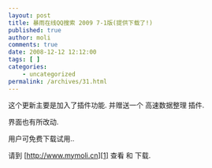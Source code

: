 ```yaml
---
layout: post
title: 暴雨在线QQ搜索 2009 7-1版(提供下载了!)
published: true
author: moli
comments: true
date: 2008-12-12 12:12:00
tags: [ ]
categories:
    - uncategorized
permalink: /archives/31.html
---
```



这个更新主要是加入了插件功能. 并赠送一个 高速数据整理 插件.

界面也有所改动.

用户可免费下载试用..

请到 [http://www.mymoli.cn][1] 查看 和 下载.

 [1]: http://mymoli.cn/